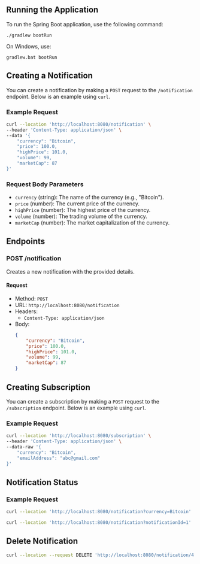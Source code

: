 

## Running the Application

To run the Spring Boot application, use the following command:

```shell
./gradlew bootRun
```

On Windows, use:

```shell
gradlew.bat bootRun
```

## Creating a Notification

You can create a notification by making a `POST` request to the `/notification` endpoint. Below is an example using `curl`.

### Example Request

```sh
curl --location 'http://localhost:8080/notification' \
--header 'Content-Type: application/json' \
--data '{
    "currency": "Bitcoin",
    "price": 100.0,
    "highPrice": 101.0,
    "volume": 99,
    "marketCap": 87
}'
```

### Request Body Parameters

- `currency` (string): The name of the currency (e.g., "Bitcoin").
- `price` (number): The current price of the currency.
- `highPrice` (number): The highest price of the currency.
- `volume` (number): The trading volume of the currency.
- `marketCap` (number): The market capitalization of the currency.

## Endpoints

### POST /notification

Creates a new notification with the provided details.

#### Request

- Method: `POST`
- URL: `http://localhost:8080/notification`
- Headers:
    - `Content-Type: application/json`
- Body:
  ```json
  {
      "currency": "Bitcoin",
      "price": 100.0,
      "highPrice": 101.0,
      "volume": 99,
      "marketCap": 87
  }
  ```

## Creating Subscription

You can create a subscription by making a `POST` request to the `/subscription` endpoint. Below is an example using `curl`.

### Example Request

```sh
curl --location 'http://localhost:8080/subscription' \
--header 'Content-Type: application/json' \
--data-raw '{
    "currency": "Bitcoin",
    "emailAddress": "abc@gmail.com"
}'
```

## Notification Status


### Example Request

```sh
curl --location 'http://localhost:8080/notification?currency=Bitcoin'
```

```sh
curl --location 'http://localhost:8080/notification?notificationId=1'
```

## Delete Notification
```sh
curl --location --request DELETE 'http://localhost:8080/notification/4'
```
